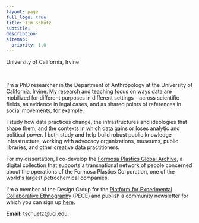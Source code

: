 ```yaml
---
layout: page
full_logo: true
title: Tim Schütz
subtitle: 
description:
sitemap:
  priority: 1.0
---
```

<p class="describe-text">University of California, Irvine</p>
<br>

I'm a PhD researcher in the Department of Anthropology at the University of California, Irvine. My research and teaching focus on ways data are mobilized for different purposes in different settings – across scientific fields, as evidence in legal cases, and as shared points of references in social movements, for example.

I study how data practices change, the infrastructures and ideologies that shape them, and the contexts in which data gains or loses analytic and political power. I both study and help build robust public knowledge infrastructure, working with advocacy organizations, museums, public libraries, and other creative data practitioners.

For my dissertation, I co-develop the [Formosa Plastics Global Archive](https://disaster-sts-network.org/content/formosa-plastics-global-archive-%E5%8F%B0%E7%81%A3%E5%A1%91%E8%86%A0%E6%AA%94%E6%A1%88%E9%A4%A8/essay), a digital collection that supports a transnational network of people concerned about the operations of the Formosa Plastics Corporation, one of the world's largest petrochemical companies.

I'm a member of the Design Group for the [Platform for Experimental Collaborative Ethnography](www.worldpece.org) (PECE) and publish a community newsletter for which you can sign up [here](https://github.us20.list-manage.com/subscribe?u=28f50ca38ef652df957d5cbd6&id=0ed4893b1f).

**Email:** [tschuetz@uci.edu](mailto:tschuetz.uci.edu).


<br>
<br>
<br>
<br>
<br>
<br>
<br>
